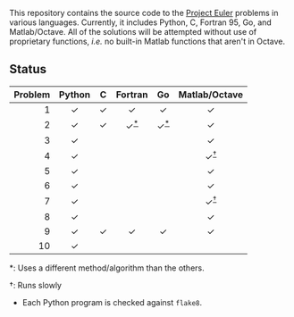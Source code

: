 This repository contains the source code to the [Project Euler](https://projecteuler.net/ "Project Euler") problems in various languages.
Currently, it includes Python, C, Fortran 95, Go, and Matlab/Octave.
All of the solutions will be attempted without use of proprietary functions, *i.e.* no built-in Matlab functions that aren't in Octave.

## Status
| Problem | Python | C | Fortran | Go | Matlab/Octave |
| ---: | :---: | :---: | :---: | :---: | :---: |
| 1 | ✓ | ✓ | ✓ | ✓ | ✓ |
| 2 | ✓ | ✓ | ✓<sup>[\*](#different_algo)</sup> | ✓<sup>[\*](#different_algo)</sup> | ✓ |
| 3 | ✓ |  |  |  | ✓ |
| 4 | ✓ |  |  |  | ✓<sup>[†](#different_algo)</sup> |
| 5 | ✓ |  |  |  | ✓ |
| 6 | ✓ |  |  |  | ✓ |
| 7 | ✓ |  |  |  | ✓<sup>[†](#different_algo)</sup> |
| 8 | ✓ |  |  |  | ✓ |
| 9 | ✓ | ✓ | ✓ | ✓ | ✓ |
| 10| ✓ |  |  |  |  |

<a name="different_algo">\*</a>: Uses a different method/algorithm than the others.

<a name="slow_program">†</a>: Runs slowly

* Each Python program is checked against `flake8`.


